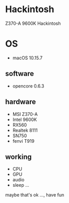 # Hackintosh
Z370-A 9600K Hackintosh

# OS
  - macOS 10.15.7

## software 
  - opencore 0.6.3

## hardware
  - MSI Z370-A
  - Intel 9600K
  - RX560
  - Realtek 8111
  - SN750
  - fenvi T919
  

## working 
  - CPU 
  - GPU
  - audio
  - sleep
  ...
  
  
  
maybe that's ok ..., have fun
